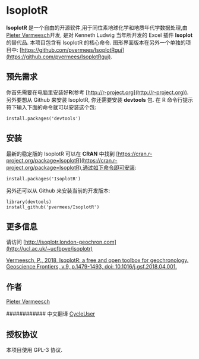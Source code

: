 # IsoplotR

**IsoplotR** 是一个自由的开源软件,用于同位素地球化学和地质年代学数据处理,由[Pieter Vermeesch](http://ucl.ac.uk/~ucfbpve)开发, 是对 Kenneth Ludwig 当年所开发的 Excel 插件 **Isoplot** 的替代品.  本项目包含有 IsoplotR 的核心命令. 图形界面版本在另外一个单独的项目中:
[https://github.com/pvermees/IsoplotRgui](https://github.com/pvermees/IsoplotRgui).

## 预先需求

你首先需要在电脑里安装好**R**(参考
[http://r-project.org](http://r-project.org)).  另外要想从 Github 来安装 IsoplotR, 你还需要安装 **devtools** 包.
在 R 命令行提示符下输入下面的命令就可以安装这个包:

```
install.packages('devtools')
```

## 安装

最新的稳定版的 IsoplotR 可以在 **CRAN** 中找到
[https://cran.r-project.org/package=IsoplotR](https://cran.r-project.org/package=IsoplotR),通过如下命令即可安装:

```
install.packages('IsoplotR')
```

另外还可以从 Github 来安装当前的开发版本:

```
library(devtools)
install_github('pvermees/IsoplotR')
```

## 更多信息

请访问 [http://isoplotr.london-geochron.com](http://ucl.ac.uk/~ucfbpve/isoplotr)

[Vermeesch, P., 2018, IsoplotR: a free and open toolbox for
geochronology. Geoscience Frontiers, v.9, p.1479-1493, doi:
10.1016/j.gsf.2018.04.001.](http://www.ucl.ac.uk/~ucfbpve/papers/VermeeschGSF2018/)

## 作者

[Pieter Vermeesch](http://ucl.ac.uk/~ucfbpve)

############ 中文翻译  [CycleUser](https://www.zhihu.com/people/cycleuser/columns)

## 授权协议

本项目使用 GPL-3 协议.
